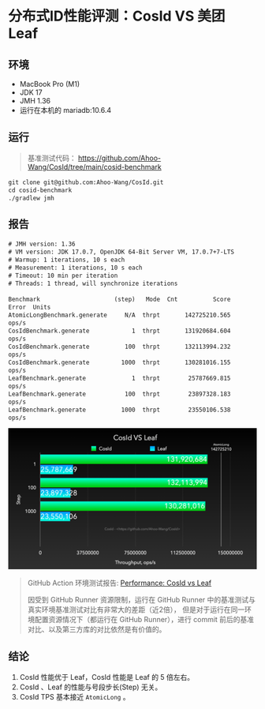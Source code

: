# 分布式ID性能评测：CosId VS 美团 Leaf

## 环境

- MacBook Pro (M1)
- JDK 17
- JMH 1.36
- 运行在本机的 mariadb:10.6.4 

## 运行

> 基准测试代码： https://github.com/Ahoo-Wang/CosId/tree/main/cosid-benchmark

``` shell
git clone git@github.com:Ahoo-Wang/CosId.git
cd cosid-benchmark
./gradlew jmh
```

## 报告

```
# JMH version: 1.36
# VM version: JDK 17.0.7, OpenJDK 64-Bit Server VM, 17.0.7+7-LTS
# Warmup: 1 iterations, 10 s each
# Measurement: 1 iterations, 10 s each
# Timeout: 10 min per iteration
# Threads: 1 thread, will synchronize iterations

Benchmark                     (step)   Mode  Cnt          Score   Error  Units
AtomicLongBenchmark.generate     N/A  thrpt       142725210.565          ops/s
CosIdBenchmark.generate            1  thrpt       131920684.604          ops/s
CosIdBenchmark.generate          100  thrpt       132113994.232          ops/s
CosIdBenchmark.generate         1000  thrpt       130281016.155          ops/s
LeafBenchmark.generate             1  thrpt        25787669.815          ops/s
LeafBenchmark.generate           100  thrpt        23897328.183          ops/s
LeafBenchmark.generate          1000  thrpt        23550106.538          ops/s
```

<p align="center" >
  <img  src="../.vuepress/public/assets/perf/CosId-VS-Leaf.png" alt="CosId VS 美团 Leaf"/>
</p>

> GitHub Action 环境测试报告: [Performance: CosId vs Leaf](https://github.com/Ahoo-Wang/CosId/issues/22)
> 
> 因受到 GitHub Runner 资源限制，运行在 GitHub Runner 中的基准测试与真实环境基准测试对比有非常大的差距（近2倍），
但是对于运行在同一环境配置资源情况下（都运行在 GitHub Runner），进行 commit 前后的基准对比、以及第三方库的对比依然是有价值的。

## 结论

1. CosId 性能优于 Leaf，CosId 性能是 Leaf 的 5 倍左右。
2. CosId 、Leaf 的性能与号段步长(Step) 无关。
3. CosId TPS 基本接近 `AtomicLong` 。